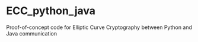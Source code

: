 # ECC_python_java
Proof-of-concept code for Elliptic Curve Cryptography between Python and Java communication
